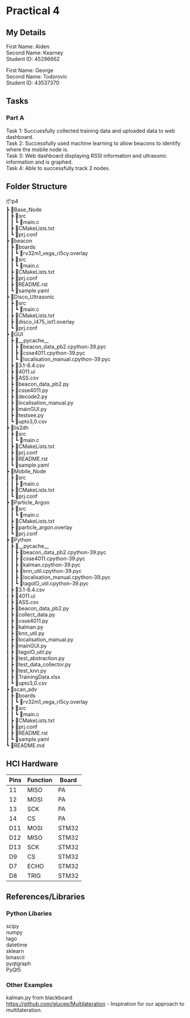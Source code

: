 # Practical 4

## My Details

First Name: Aiden  
Second Name: Kearney  
Student ID: 45296662  
  
First Name: George  
Second Name: Todorovic  
Student ID: 43537370  

## Tasks

### Part A

Task 1: Succuesfully collected training data and uploaded data to web dashboard.  
Task 2: Successfully used machine learning to allow beacons to identify where the mobile node is.  
Task 3: Web dashboard displaying RSSI information and ultrasonic information and is graphed.  
Task 4: Able to successfully track 2 nodes.  

## Folder Structure

📦p4  
 ┣ 📂Base\_Node  
 ┃ ┣ 📂src  
 ┃ ┃ ┗ 📜main.c  
 ┃ ┣ 📜CMakeLists.txt  
 ┃ ┗ 📜prj.conf  
 ┣ 📂beacon  
 ┃ ┣ 📂boards  
 ┃ ┃ ┗ 📜rv32m1\_vega\_ri5cy.overlay  
 ┃ ┣ 📂src  
 ┃ ┃ ┗ 📜main.c  
 ┃ ┣ 📜CMakeLists.txt  
 ┃ ┣ 📜prj.conf  
 ┃ ┣ 📜README.rst  
 ┃ ┗ 📜sample.yaml  
 ┣ 📂Disco\_Ultrasonic  
 ┃ ┣ 📂src  
 ┃ ┃ ┗ 📜main.c  
 ┃ ┣ 📜CMakeLists.txt  
 ┃ ┣ 📜disco\_l475\_iot1.overlay  
 ┃ ┗ 📜prj.conf  
 ┣ 📂GUI  
 ┃ ┣ 📂\_\_pycache\_\_  
 ┃ ┃ ┣ 📜beacon\_data\_pb2.cpython-39.pyc  
 ┃ ┃ ┣ 📜csse4011.cpython-39.pyc  
 ┃ ┃ ┗ 📜localisation\_manual.cpython-39.pyc  
 ┃ ┣ 📜3.1-8.4.csv  
 ┃ ┣ 📜4011.ui  
 ┃ ┣ 📜ASS.csv  
 ┃ ┣ 📜beacon\_data\_pb2.py  
 ┃ ┣ 📜csse4011.py  
 ┃ ┣ 📜decode2.py  
 ┃ ┣ 📜localisation\_manual.py  
 ┃ ┣ 📜mainGUI.py  
 ┃ ┣ 📜testsee.py  
 ┃ ┗ 📜upto3,0.csv  
 ┣ 📂lis2dh  
 ┃ ┣ 📂src  
 ┃ ┃ ┗ 📜main.c  
 ┃ ┣ 📜CMakeLists.txt  
 ┃ ┣ 📜prj.conf  
 ┃ ┣ 📜README.rst  
 ┃ ┗ 📜sample.yaml  
 ┣ 📂Mobile\_Node  
 ┃ ┣ 📂src  
 ┃ ┃ ┣ 📜main.c  
 ┃ ┣ 📜CMakeLists.txt  
 ┃ ┗ 📜prj.conf  
 ┣ 📂Particle\_Argon  
 ┃ ┣ 📂src  
 ┃ ┃ ┗ 📜main.c  
 ┃ ┣ 📜CMakeLists.txt  
 ┃ ┣ 📜particle\_argon.overlay  
 ┃ ┗ 📜prj.conf  
 ┣ 📂Python  
 ┃ ┣ 📂\_\_pycache\_\_  
 ┃ ┃ ┣ 📜beacon\_data\_pb2.cpython-39.pyc  
 ┃ ┃ ┣ 📜csse4011.cpython-39.pyc  
 ┃ ┃ ┣ 📜kalman.cpython-39.pyc  
 ┃ ┃ ┣ 📜knn\_util.cpython-39.pyc  
 ┃ ┃ ┣ 📜localisation\_manual.cpython-39.pyc  
 ┃ ┃ ┗ 📜tagoIO\_util.cpython-39.pyc  
 ┃ ┣ 📜3.1-8.4.csv  
 ┃ ┣ 📜4011.ui  
 ┃ ┣ 📜ASS.csv  
 ┃ ┣ 📜beacon\_data\_pb2.py  
 ┃ ┣ 📜collect\_data.py  
 ┃ ┣ 📜csse4011.py  
 ┃ ┣ 📜kalman.py  
 ┃ ┣ 📜knn\_util.py  
 ┃ ┣ 📜localisation\_manual.py  
 ┃ ┣ 📜mainGUI.py  
 ┃ ┣ 📜tagoIO\_util.py  
 ┃ ┣ 📜test\_abstraction.py  
 ┃ ┣ 📜test\_data\_collector.py  
 ┃ ┣ 📜test\_knn.py  
 ┃ ┣ 📜TrainingData.xlsx  
 ┃ ┗ 📜upto3,0.csv  
 ┣ 📂scan\_adv  
 ┃ ┣ 📂boards  
 ┃ ┃ ┗ 📜rv32m1\_vega\_ri5cy.overlay  
 ┃ ┣ 📂src  
 ┃ ┃ ┗ 📜main.c  
 ┃ ┣ 📜CMakeLists.txt  
 ┃ ┣ 📜prj.conf  
 ┃ ┣ 📜README.rst  
 ┃ ┗ 📜sample.yaml  
 ┗ 📜README.md  

## HCI Hardware

| Pins | Function | Board |
| -----| -------- | ----- |
| 11   | MISO     | PA    |
| 12   | MOSI     | PA    |
| 13   | SCK      | PA    |
| 14   | CS       | PA    |
| D11  | MOSI     | STM32 |
| D12  | MISO     | STM32 |
| D13  | SCK      | STM32 |
| D9   | CS       | STM32 |  
| D7   | ECHO     | STM32 |
| D8   | TRIG     | STM32 |

## References/Libraries

### Python Libaries

scipy  
numpy  
tago  
datetime  
sklearn  
binascii  
pyqtgraph  
PyQt5  

### Other Examples

kalman.py from blackboard  
<https://github.com/glucee/Multilateration> - Inspiration for our approach to multilateration.  
